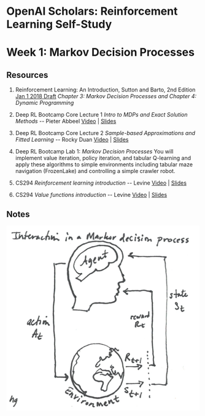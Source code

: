 # OpenAI Scholars: Reinforcement Learning Self-Study
# Week 1: Markov Decision Processes

## Resources
1. Reinforcement Learning: An Introduction, Sutton and Barto, 2nd Edition [Jan 1 2018 Draft](http://incompleteideas.net/book/bookdraft2018jan1.pdf) *Chapter 3: Markov Decision Processes and Chapter 4: Dynamic Programming*

2. Deep RL Bootcamp Core Lecture 1 *Intro to MDPs and Exact Solution Methods* -- Pieter Abbeel  [Video](https://www.youtube.com/watch?v=qaMdN6LS9rA) | [Slides](https://drive.google.com/open?id=0BxXI_RttTZAhVXBlMUVkQ1BVVDQ)       

3. Deep RL Bootcamp Core Lecture 2 *Sample-based Approximations and Fitted Learning* -- Rocky Duan [Video](https://www.youtube.com/watch?v=qO-HUo0LsO4) | [Slides](https://drive.google.com/open?id=0BxXI_RttTZAhREJKRGhDT25OOTA)

4. Deep RL Bootcamp Lab 1: *Markov Decision Processes* You will implement value iteration, policy iteration, and tabular Q-learning and apply these algorithms to simple environments including tabular maze navigation (FrozenLake) and controlling a simple crawler robot.

5. CS294 *Reinforcement learning introduction* -- Levine [Video](https://www.youtube.com/watch?v=PTbxa6GsTWc&index=4&list=PLkFD6_40KJIznC9CDbVTjAF2oyt8_VAe3&t=0s) | [Slides](http://rail.eecs.berkeley.edu/deeprlcourse-fa17/f17docs/lecture_3_rl_intro.pdf)    

6. CS294 *Value functions introduction* -- Levine [Video](https://www.youtube.com/watch?v=k1vNh4rNYec&list=PLkFD6_40KJIznC9CDbVTjAF2oyt8_VAe3&index=7&t=0s) | [Slides](http://rail.eecs.berkeley.edu/deeprlcourse-fa17/f17docs/lecture_6_value_functions.pdf)

## Notes

![alt text](images/mdp_brain.png "Markov decision process")

